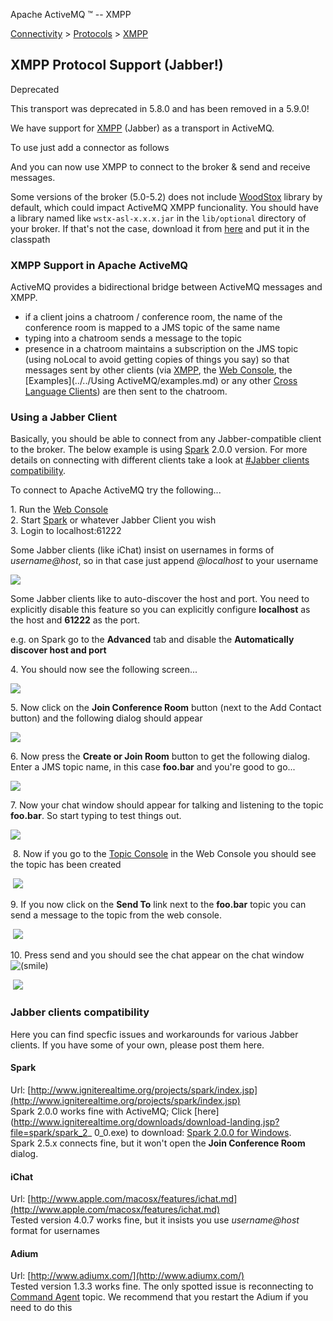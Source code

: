 Apache ActiveMQ ™ -- XMPP 

[Connectivity](../../connectivity.md) > [Protocols](../../Connectivity/protocols.md) > [XMPP](../../Connectivity/Protocols/xmpp.md)


XMPP Protocol Support (Jabber!)
-------------------------------

Deprecated

This transport was deprecated in 5.8.0 and has been removed in a 5.9.0!

We have support for [XMPP](http://www.xmpp.org/) (Jabber) as a transport in ActiveMQ.

To use just add a connector as follows

<broker xmlns="http://activemq.org/config/1.0">
    <transportConnectors>
       <transportConnector name="openwire" uri="tcp://localhost:61616" discoveryUri="multicast://default"/>
       <transportConnector name="stomp"    uri="stomp://localhost:61613"/>
       <transportConnector name="xmpp"     uri="xmpp://localhost:61222"/>
    </transportConnectors>
  </broker>

And you can now use XMPP to connect to the broker & send and receive messages.

Some versions of the broker (5.0-5.2) does not include [WoodStox](http://woodstox.codehaus.org/) library by default, which could impact ActiveMQ XMPP funcionality. You should have a library named like `wstx-asl-x.x.x.jar` in the `lib/optional` directory of your broker. If that's not the case, download it from [here](http://woodstox.codehaus.org/) and put it in the classpath

### XMPP Support in Apache ActiveMQ

ActiveMQ provides a bidirectional bridge between ActiveMQ messages and XMPP.

*   if a client joins a chatroom / conference room, the name of the conference room is mapped to a JMS topic of the same name
*   typing into a chatroom sends a message to the topic
*   presence in a chatroom maintains a subscription on the JMS topic (using noLocal to avoid getting copies of things you say) so that messages sent by other clients (via [XMPP](../../Connectivity/Protocols/xmpp.md), the [Web Console](../../Tools/web-console.md), the [Examples](../../Using ActiveMQ/examples.md) or any other [Cross Language Clients](../../Connectivity/cross-language-clients.md)) are then sent to the chatroom.

### Using a Jabber Client

Basically, you should be able to connect from any Jabber-compatible client to the broker. The below example is using [Spark](http://jivesoftware.com/products/spark/) 2.0.0 version. For more details on connecting with different clients take a look at [#Jabber clients compatibility](../../Connectivity/Protocols/xmpp.md).

To connect to Apache ActiveMQ try the following...

1\. Run the [Web Console](../../Tools/web-console.md)  
2\. Start [Spark](http://jivesoftware.com/products/spark/) or whatever Jabber Client you wish  
3\. Login to localhost:61222

Some Jabber clients (like iChat) insist on usernames in forms of _username@host_, so in that case just append _@localhost_ to your username

![](/images/step1.png)

Some Jabber clients like to auto-discover the host and port. You need to explicitly disable this feature so you can explicitly configure **localhost** as the host and **61222** as the port.

e.g. on Spark go to the **Advanced** tab and disable the **Automatically discover host and port**

4\. You should now see the following screen...

![](/images/step2.png)

5\. Now click on the **Join Conference Room** button (next to the Add Contact button) and the following dialog should appear

![](/images/step3.png)

6\. Now press the **Create or Join Room** button to get the following dialog. Enter a JMS topic name, in this case **foo.bar** and you're good to go...

![](/images/step4.png)

7\. Now your chat window should appear for talking and listening to the topic **foo.bar**. So start typing to test things out. 

![](/images/step5.png)

 8\. Now if you go to the [Topic Console](http://localhost:8161/admin/topics.jsp) in the Web Console you should see the topic has been created

 ![](/images/new.png)

9\. If you now click on the **Send To** link next to the **foo.bar** topic you can send a message to the topic from the web console. 

 ![](/images/new.png)

10\. Press send and you should see the chat appear on the chat window ![(smile)](https://cwiki.apache.org/confluence/s/en_GB/5997/6f42626d00e36f53fe51440403446ca61552e2a2.1/_/images/icons/emoticons/smile.png)

 ![](/images/step8.png)

### Jabber clients compatibility

Here you can find specfic issues and workarounds for various Jabber clients. If you have some of your own, please post them here.

#### Spark

Url: [http://www.igniterealtime.org/projects/spark/index.jsp](http://www.igniterealtime.org/projects/spark/index.jsp)  
Spark 2.0.0 works fine with ActiveMQ; Click [here](http://www.igniterealtime.org/downloads/download-landing.jsp?file=spark/spark_2_ 0_0.exe) to download: [Spark 2.0.0 for Windows](http://www.igniterealtime.org/downloads/download-landing.jsp?file=spark/spark_2_0_0.exe).  
Spark 2.5.x connects fine, but it won't open the **Join Conference Room** dialog.

#### iChat

Url: [http://www.apple.com/macosx/features/ichat.md](http://www.apple.com/macosx/features/ichat.md)  
Tested version 4.0.7 works fine, but it insists you use _username@host_ format for usernames

#### Adium

Url: [http://www.adiumx.com/](http://www.adiumx.com/)  
Tested version 1.3.3 works fine. The only spotted issue is reconnecting to [Command Agent](../../Features/command-agent.md) topic. We recommend that you restart the Adium if you need to do this

